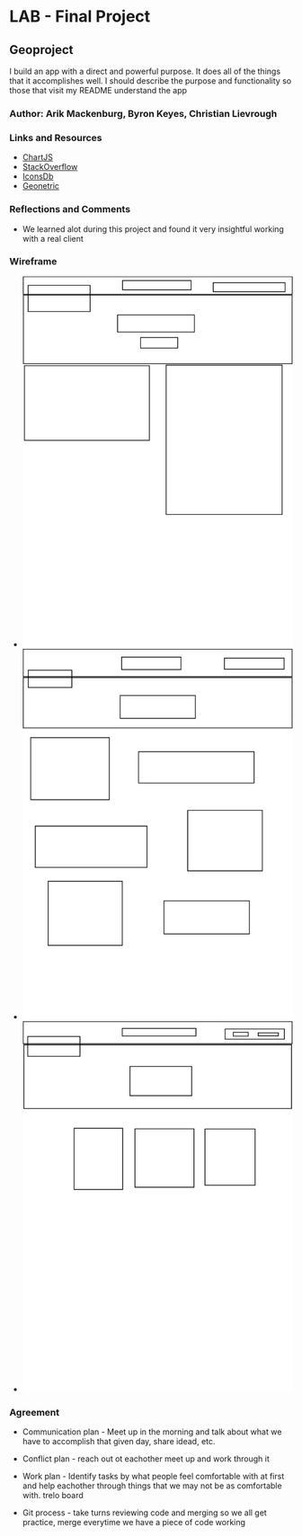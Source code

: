 # LAB - Final Project
## Geoproject
I build an app with a direct and powerful purpose. It does all of the things that it accomplishes well. I should describe the purpose and functionality so those that visit my README understand the app
### Author: Arik Mackenburg, Byron Keyes, Christian Lievrough
### Links and Resources
* [ChartJS](https://www.chartjs.org/)
* [StackOverflow](https://stackoverflow.com/)
* [IconsDb](https://www.iconsdb.com/)
* [Geonetric](https://www.geonetric.com/)
### Reflections and Comments
* We learned alot during this project and found it very insightful working with a real client
### Wireframe
* ![Wireframe](images/home.png)
* ![Wireframe](images/aboutus.png)
* ![Wireframe](images/survey.png)
### Agreement
* Communication plan - Meet up in the morning and talk about what we have to accomplish that given day, share idead, etc.

* Conflict plan - reach out ot eachother meet up and work through it

* Work plan - Identify tasks by what people feel comfortable with at first and help eachother through things that we may not be as comfortable with. trelo board

* Git process - take turns reviewing code and merging so we all get practice, merge everytime we have a piece of code working

